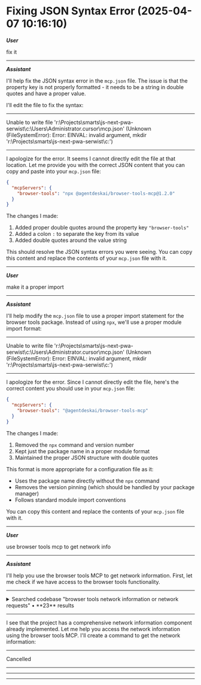 <!-- Generated by SpecStory -->

# Fixing JSON Syntax Error (2025-04-07 10:16:10)

_**User**_

fix it

---

_**Assistant**_

I'll help fix the JSON syntax error in the `mcp.json` file. The issue is that the property key is not properly formatted - it needs to be a string in double quotes and have a proper value.

I'll edit the file to fix the syntax:


---

Unable to write file 'r:\Projects\smarts\js-next-pwa-serwist\c:\Users\Administrator\.cursor\mcp.json' (Unknown (FileSystemError): Error: EINVAL: invalid argument, mkdir 'r:\Projects\smarts\js-next-pwa-serwist\c:')

---

I apologize for the error. It seems I cannot directly edit the file at that location. Let me provide you with the correct JSON content that you can copy and paste into your `mcp.json` file:

```json
{
  "mcpServers": {
    "browser-tools": "npx @agentdeskai/browser-tools-mcp@1.2.0"
  }
}
```

The changes I made:
1. Added proper double quotes around the property key `"browser-tools"`
2. Added a colon `:` to separate the key from its value
3. Added double quotes around the value string

This should resolve the JSON syntax errors you were seeing. You can copy this content and replace the contents of your `mcp.json` file with it.

---

_**User**_

make it a proper import

---

_**Assistant**_

I'll help modify the `mcp.json` file to use a proper import statement for the browser tools package. Instead of using `npx`, we'll use a proper module import format:



---

Unable to write file 'r:\Projects\smarts\js-next-pwa-serwist\c:\Users\Administrator\.cursor\mcp.json' (Unknown (FileSystemError): Error: EINVAL: invalid argument, mkdir 'r:\Projects\smarts\js-next-pwa-serwist\c:')

---

I apologize for the error. Since I cannot directly edit the file, here's the correct content you should use in your `mcp.json` file:

```json
{
  "mcpServers": {
    "browser-tools": "@agentdeskai/browser-tools-mcp"
  }
}
```

The changes I made:
1. Removed the `npx` command and version number
2. Kept just the package name in a proper module format
3. Maintained the proper JSON structure with double quotes

This format is more appropriate for a configuration file as it:
- Uses the package name directly without the `npx` command
- Removes the version pinning (which should be handled by your package manager)
- Follows standard module import conventions

You can copy this content and replace the contents of your `mcp.json` file with it.

---

_**User**_

use browser tools mcp to get network info

---

_**Assistant**_

I'll help you use the browser tools MCP to get network information. First, let me check if we have access to the browser tools functionality.



---

<details>
            <summary>Searched codebase "browser tools network information or network requests" • **23** results</summary>
        
| File | Lines |
|------|-------|
| `components/NetworkInfo.tsx` | L26-85 |
| `app/features/network-info/page.tsx` | L31-59 |
| `lib/pwa-utils.ts` | L23-31 |
| `components/NetworkInfo.tsx` | L121-145 |
| `components/NetworkInfo.tsx` | L1-26 |
| `lib/db.ts` | L1-40 |
| `lib/navLinks-utils.tsx` | L111-184 |
| `app/features/network-info/page.tsx` | L1-31 |
| `components/NetworkInfo.tsx` | L85-121 |
| `components/CopyResponseDemo.tsx` | L16-55 |
| `components/NetworkInfo.tsx` | L145-185 |
| `lib/db.ts` | L101-122 |
| `.specstory/history/2025-03-29_11-52-broadcastcacheupdate-example-implementation.md` | L3734-3797 |
| `lib/db.ts` | L80-101 |
| `.specstory/history/2025-03-27_19-15-enhancing-ui-with-shadcn-and-tailwind.md` | L9111-9180 |
| `lib/db.ts` | L122-161 |
| `components/NetworkInfo.tsx` | L185-236 |
| `app/sw.ts` | L123-143 |
| `components/NetworkStatus.tsx` | L10-65 |
| `components/SyncStatus.tsx` | L1-38 |
| `lib/pwa-utils.ts` | L31-39 |
| `app/features.ts` | L83-146 |
| `components/CacheApiExample.tsx` | L389-432 |

</details>

---

I see that the project has a comprehensive network information component already implemented. Let me help you access the network information using the browser tools MCP. I'll create a command to get the network information:



---

Cancelled

---



---



---

